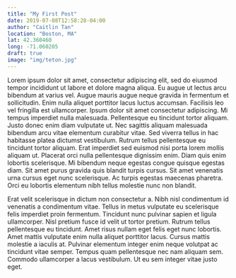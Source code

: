 ```yaml
---
title: "My First Post"
date: 2019-07-08T12:58:28-04:00
author: "Caitlin Tan"
location: "Boston, MA"
lat: 42.360460
long: -71.060205
draft: true
image: "img/teton.jpg"
---
```


Lorem ipsum dolor sit amet, consectetur adipiscing elit, sed do eiusmod tempor incididunt ut labore et dolore magna aliqua. Eu augue ut lectus arcu bibendum at varius vel. Augue mauris augue neque gravida in fermentum et sollicitudin. Enim nulla aliquet porttitor lacus luctus accumsan. Facilisis leo vel fringilla est ullamcorper. Ipsum dolor sit amet consectetur adipiscing. Mi tempus imperdiet nulla malesuada. Pellentesque eu tincidunt tortor aliquam. Justo donec enim diam vulputate ut. Nec sagittis aliquam malesuada bibendum arcu vitae elementum curabitur vitae. Sed viverra tellus in hac habitasse platea dictumst vestibulum. Rutrum tellus pellentesque eu tincidunt tortor aliquam. Erat imperdiet sed euismod nisi porta lorem mollis aliquam ut. Placerat orci nulla pellentesque dignissim enim. Diam quis enim lobortis scelerisque. Mi bibendum neque egestas congue quisque egestas diam. Sit amet purus gravida quis blandit turpis cursus. Sit amet venenatis urna cursus eget nunc scelerisque. Ac turpis egestas maecenas pharetra. Orci eu lobortis elementum nibh tellus molestie nunc non blandit.

Erat velit scelerisque in dictum non consectetur a. Nibh nisl condimentum id venenatis a condimentum vitae. Tellus in metus vulputate eu scelerisque felis imperdiet proin fermentum. Tincidunt nunc pulvinar sapien et ligula ullamcorper. Nisl pretium fusce id velit ut tortor pretium. Rutrum tellus pellentesque eu tincidunt. Amet risus nullam eget felis eget nunc lobortis. Amet mattis vulputate enim nulla aliquet porttitor lacus. Cursus mattis molestie a iaculis at. Pulvinar elementum integer enim neque volutpat ac tincidunt vitae semper. Tempus quam pellentesque nec nam aliquam sem. Commodo ullamcorper a lacus vestibulum. Ut eu sem integer vitae justo eget.
